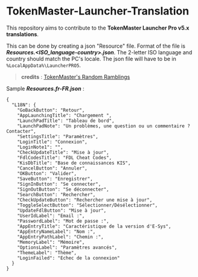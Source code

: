 # TokenMaster-Launcher-Translation

This repository aims to contribute to the **TokenMaster Launcher Pro v5.x translations**.

This can be done by creating a json "Resource" file.
Format of the file is ***Resources.<ISO_language-country>.json***. The 2-letter ISO language and country should match the PC's locale. 
The json file will have to be in `%LocalAppData%\LauncherPRO5`.
> **credits** : [TokenMaster's Random Ramblings](https://tokenmaster.blogspot.com)

Sample ***Resources.fr-FR.json*** :

    {
      "L18N": {
        "GoBackButton": "Retour",
        "AppLaunchingTitle": "Chargement ",
        "LaunchPadTitle": "Tableau de bord",
        "LaunchPadNote": "Un problèmes, une question ou un commentaire ? Contacter",
        "SettingsTitle": "Paramètres",
        "LoginTitle": "Connexion",
        "LoginNote1": "",
        "CheckUpdateTitle": "Mise à jour",
        "FdlCodesTitle": "FDL Cheat Codes",
        "KisDbTitle": "Base de connaissances KIS",
        "CancelButton": "Annuler",
        "OKButton": "Valider",
        "SaveButton": "Enregistrer",
        "SignInButton": "Se connecter",
        "SignOutButton": "Se déconnecter",
        "SearchButton": "Rechercher",
        "CheckUpdateButton": "Rechercher une mise à jour",
        "ToggleSelectButton": "Sélectionner/Désélectionner",
        "UpdateFdlButton": "Mise à jour",
        "UserIdLabel": "Email :",
        "PasswordLabel": "Mot de passe :",
        "AppEntryTitle": "Caractéristique de la version d'E-Sys",
        "AppEntryNameLabel": "Nom :",
        "AppEntryPathLabel": "Chemin :",
        "MemoryLabel": "Mémoire",
        "OptionsLabel": "Paramètres avancés",
        "ThemeLabel": "Thème",
        "LoginFailed": "Echec de la connexion"
      }
    }



